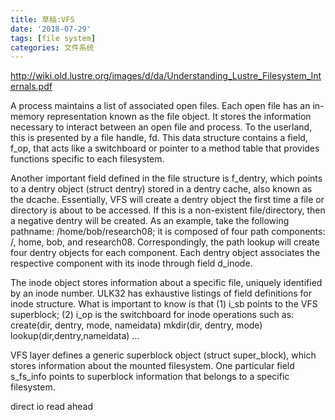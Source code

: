 ```yaml
---
title: 草稿:VFS
date: '2018-07-29'
tags: [file system]
categories: 文件系统
---
```



http://wiki.old.lustre.org/images/d/da/Understanding_Lustre_Filesystem_Internals.pdf

A process maintains a list of associated open files. Each open file has an in-memory
representation known as the file object. It stores the information necessary to interact
between an open file and process. To the userland, this is presented by a file handle,
fd. This data structure contains a field, f_op, that acts like a switchboard or pointer to
a method table that provides functions specific to each filesystem. 


Another important field defined in the file structure is f_dentry, which points to a
dentry object (struct dentry) stored in a dentry cache, also known as the dcache.
Essentially, VFS will create a dentry object the first time a file or directory is about
to be accessed. If this is a non-existent file/directory, then a negative dentry will be created. As an example, take the following pathname: /home/bob/research08; it is composed of four path components: /, home, bob, and research08. Correspondingly, the path lookup will create four dentry objects for each component. Each dentry
object associates the respective component with its inode through field d_inode.



The inode object stores information about a specific file, uniquely identified by an
inode number. ULK32 has exhaustive listings of field definitions for inode structure.
What is important to know is that (1) i_sb points to the VFS superblock; (2) i_op is
the switchboard for inode operations such as:
	create(dir, dentry, mode, nameidata)
	mkdir(dir, dentry, mode)
	lookup(dir,dentry,nameidata)
	...


	
VFS layer defines a generic superblock object (struct super_block), which stores
information about the mounted filesystem. One particular field s_fs_info points to
superblock information that belongs to a specific filesystem. 


direct io
read ahead
